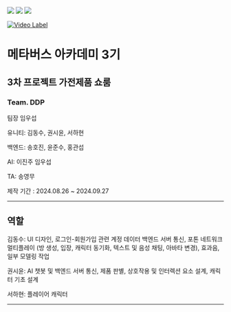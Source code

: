 <img src="https://img.shields.io/badge/unity-%23000000.svg?&style=for-the-badge&logo=unity&logoColor=white" /> <img src="https://img.shields.io/badge/blender-%23F5792A.svg?&style=for-the-badge&logo=blender&logoColor=white" /> <img src="https://img.shields.io/badge/Photon-%004480.svg?&style=for-the-badge&logo=photon&logoColor=white" />

[![Video Label](https://img.youtube.com/vi/fTxsqThQ7gU/0.jpg)](https://youtu.be/fTxsqThQ7gU)

<h1>메타버스 아카데미 3기</h1>

<h2>3차 프로젝트 가전제품 쇼룸</h2>

<h3>Team. DDP</h3>

팀장 임우섭

유니티: 김동수, 권시윤, 서하현

백엔드: 송호진, 윤준수, 홍관섭

AI: 이진주 임우섭

TA: 송영무

제작 기간 : 2024.08.26 ~ 2024.09.27

---
<h2>역할</h2>
김동수: UI 디자인, 로그인-회원가입 관련 계정 데이터 백엔드 서버 통신, 포톤 네트워크 멀티플레이 (방 생성, 입장, 캐릭터 동기화, 텍스트 및 음성 채팅, 아바타 변경), 효과음, 일부 모델링 작업

권시윤: AI 챗봇 및 백엔드 서버 통신, 제품 판별, 상호작용 및 인터렉션 요소 설계, 캐릭터 기초 설계 

서하현: 플레이어 캐릭터

---
